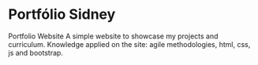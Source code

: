 # Portfólio Sidney
Portfolio Website
A simple website to showcase my projects and curriculum.
Knowledge applied on the site: agile methodologies, html, css, js and bootstrap.
